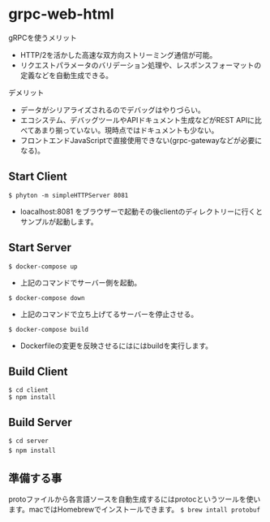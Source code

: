 # grpc-web-html
gRPCを使うメリット  
- HTTP/2を活かした高速な双方向ストリーミング通信が可能。  
- リクエストパラメータのバリデーション処理や、レスポンスフォーマットの定義などを自動生成できる。

デメリット　　
- データがシリアライズされるのでデバッグはやりづらい。　　
- エコシステム、デバッグツールやAPIドキュメント生成などがREST APIに比べてあまり揃っていない。現時点ではドキュメントも少ない。  
- フロントエンドJavaScriptで直接使用できない(grpc-gatewayなどが必要になる)。


## Start Client
`$ phyton -m simpleHTTPServer 8081`  
- loacalhost:8081 をブラウザーで起動その後clientのディレクトリーに行くとサンプルが起動します。
## Start Server
`$ docker-compose up`  
- 上記のコマンドでサーバー側を起動。

`$ docker-compose down`  
- 上記のコマンドで立ち上げてるサーバーを停止させる。

`$ docker-compose build`  
- Dockerfileの変更を反映させるにはにはbuildを実行します。
## Build Client
`$ cd client`  
`$ npm install`
## Build Server
`$ cd server`  
`$ npm install`  　　
## 準備する事
protoファイルから各言語ソースを自動生成するにはprotocというツールを使います。macではHomebrewでインストールできます。
`$ brew intall protobuf`  

